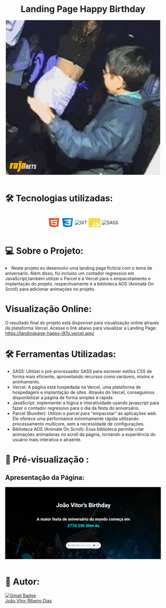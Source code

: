 # <div align="center"> Landing Page Happy Birthday</div>
<div align='center'><img align="center" src='./src/readme.midia/dance.webp' alt=""></img></div>
<br>

# 🛠 Tecnologias utilizadas:
<br>
<div style="display: inline_block">
  <div align="center">
  <img align="center" alt="HTML" height="30" width="40" src="https://raw.githubusercontent.com/devicons/devicon/master/icons/html5/html5-original.svg">
   <img align="center" alt="CSS" height="30" width="40" src="https://raw.githubusercontent.com/devicons/devicon/master/icons/css3/css3-original.svg">
  <img align="center" alt="GIT" height="30" width="40" src="https://cdn.jsdelivr.net/gh/devicons/devicon/icons/git/git-original.svg">
  <img align="center" alt="-JS" height="30" width="40" src="https://raw.githubusercontent.com/devicons/devicon/master/icons/javascript/javascript-plain.svg">
  <img align="center" alt="SASS" height="30" width="40" src="https://cdn.jsdelivr.net/gh/devicons/devicon/icons/sass/sass-original.svg">

</div>
<br>

# 💻  Sobre o Projeto:
<li>Neste projeto eu desenvolvi uma landing page fictícia com o tema de aniversário. Além disso, foi  incluiso um contador regressivo em JavaScript,também utilizei o Parcel e a Vercel para o empacotamento e implantação do projeto, respectivamente é a biblioteca AOS (Animate On Scroll) para adicionar animações no projeto.

 </br>

# Visualização Online:

O resultado final do projeto está disponível para visualização online através da plataforma Vercel. Acesse o link abaixo para visualizar a Landing Page:
</br>
https://landingpage-happy-i97p.vercel.app/
</br>

# 🛠 Ferramentas Utilizadas:
<ul>
        <li>SASS: Utilizei o pré-processador SASS para escrever estilos CSS de forma mais eficiente, aproveitando recursos como variáveis, mixins e aninhamento.</li>
        <li>Vercel: A página está hospedada na Vercel, uma plataforma de hospedagem e implantação de sites. Através do Vercel, conseguimos disponibilizar a página de forma simples e rápida.</li>
        <li>JavaScript: implementei a lógica e interatividade usando javascript para fazer o contador regressivo para o dia da festa do aniversário.</li>
        <li>Parcel (Bundler): Utilizei o parcel para "empacotar" as aplicações web. Ele oferece uma performance extremamente rápida utilizando processamento multicore, sem a necessidade de configurações.
        </li>
        <li>Biblioteca AOS (Animate On Scroll): Essa biblioteca permite criar animações animadoras no scroll da página, tornando a experiência do usuário mais interativa e atraente.
        </li>
    </ul>

# 🎨 Pré-visualização :
## Apresentação da Página:
<div align='center'><img align="center" src='./src/readme.midia/1.png' alt=""></img></div>

<br>



# 🦸 Autor:
[![Gmail Badge](https://img.shields.io/badge/-joaovitordias.2b@gmail.com-c14438?style=flat-square&logo=Gmail&logoColor=white&link=mailto:joaovitordias.2b@gmail.com)](mailto:joaovitordias.2b@gmail.com)
<br/>
<a href="https://www.linkedin.com/in/jo%C3%A3o-vitor-ribeiro-dias-339a56258/" target="_blank">João Vitor RIbeiro Dias</a>

